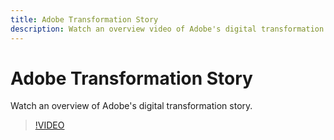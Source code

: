 ```yaml
---
title: Adobe Transformation Story
description: Watch an overview video of Adobe's digital transformation story.
---
```


# Adobe Transformation Story

Watch an overview of Adobe's digital transformation story.

>[!VIDEO](https://video.tv.adobe.com/v/41691)
